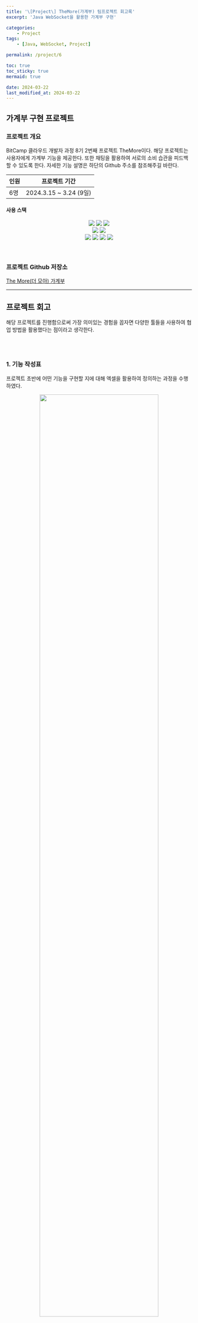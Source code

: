 ```yaml
---
title: '\[Project\] TheMore(가계부) 팀프로젝트 회고록'
excerpt: 'Java WebSocket을 활용한 가계부 구현'

categories:
    - Project
tags:
    - [Java, WebSocket, Project]

permalink: /project/6

toc: true
toc_sticky: true
mermaid: true

date: 2024-03-22
last_modified_at: 2024-03-22
---
```


<script src="https://cdn.jsdelivr.net/npm/mermaid/dist/mermaid.min.js"></script>

## 가계부 구현 프로젝트

### 프로젝트 개요

BitCamp 클라우드 개발자 과정 8기 2번째 프로젝트 TheMore이다.
해당 프로젝트는 사용자에게 가계부 기능을 제공한다. 또한 채팅을 활용하여 서로의 소비 습관을 피드백 할 수 있도록 한다.
자세한 기능 설명은 하단의 Github 주소를 참조해주길 바란다.

| 인원 | 프로젝트 기간          |
| ---- | ---------------------- |
| 6명  | 2024.3.15 ~ 3.24 (9일) |

#### 사용 스택

<p align="center" style="margin: 0">
<img src="https://img.shields.io/badge/HTML5-E34F26?style=for-the-badge&logo=HTML5&logoColor=white">
<img src="https://img.shields.io/badge/CSS3-1572B6?style=for-the-badge&logo=CSS3&logoColor=white">
<img src="https://img.shields.io/badge/Javascript-F7DF1E?style=for-the-badge&logo=Javascript&logoColor=white">
</p>

<p align ="center" style="margin: 0">
<img src="https://img.shields.io/badge/java-007396?style=for-the-badge&logo=openjdk&logoColor=white">
<img src="https://img.shields.io/badge/MySQL-4479A1?style=for-the-badge&logo=MySQL&logoColor=white">
</p>

<p align="center" style="margin: 0">
<img src="https://img.shields.io/badge/Figma-F24E1E?style=for-the-badge&logo=Figma&logoColor=white">
<img src="https://img.shields.io/badge/Slack-4A154B?style=for-the-badge&logo=Slack&logoColor=white">
<img src="https://img.shields.io/badge/Notion-000000?style=for-the-badge&logo=Notion&logoColor=white">
<img src="https://img.shields.io/badge/Github-181717?style=for-the-badge&logo=Github&logoColor=white">
</p>

<br>
<br>

### 프로젝트 Github 저장소

[The More(더 모아) 가계부](https://github.com/iiiiii-dle/TheMore)

---

## 프로젝트 회고

해당 프로젝트를 진행함으로써 가장 의미있는 경험을 꼽자면 다양한 툴들을 사용하여 협업 방법을 활용했다는 점이라고 생각한다.

<br>
<br>

### 1. 기능 작성표

프로젝트 초반에 어떤 기능을 구현할 지에 대해 엑셀을 활용하여 정의하는 과정을 수행하였다.

<p align = "center">
    <img src="/assets/images/project/TheMore/6-1.png" width="80%">
</p>

해당 과정을 통해 여러 이점을 얻을 수 있었는데 내용은 다음과 같았다.

1. 기능들을 미리 정의함으로써 팀원끼리 역할을 분류하는 과정이 수월했다.
2. 팀원들이 업무가 끊난 후 다음 할 업무를 찾지 못하여 발생하는 공백 시간을 최소화 할 수 있다.
3. 이미 자신의 업무를 끝낸 팀원이 개발한 기능과 연계되는 영역을 구현하는 팀원을 돕도록 하여 우선 순위가 잡혔다.
4. 우선순위를 확실하게 하여 부기능을 구현하느라 핵심 기능을 소홀히 하는 경우가 없어졌다.

그외에도 하술할 ERD 작성이나 Figma 작성에 필요한 기본적인 정보를 정의할 수 있는 등 전체적인 설계의 밑바탕이 되었다.

<br>
<br>

### 2. ERD 작성

앞에서 언급한 기능 작성표를 기반으로 필요한 데이터를 추출하여 DB 스키마 설계하였다.

<p align = "center">
    <img src="/assets/images/project/TheMore/6-2.png" width="80%">
</p>

미리 작성한 ERD표를 통하여 개발 도중에 필요한 데이터가 갑작스럽게 추가되는 케이스가 발생하지 않아 개발 중 난항을 겪지 않았지만
일부 기능이 `시간 관계 상 미구현으로 전환되면서 사용되지 않는 값`이 유지되는 경우가 발생하였다.  
데이터 공간만 차지하는 불필요한 영역이지만 로직을 삭제하는 작업이 필요하여 오류 발생 등 시간 문제 상으로 유지하였다.

<br>
<br>

### 3. Figma 작성

메인 페이지 화면 설계

<p align = "center">
    <img src="/assets/images/project/TheMore/6-3.png" width="80%">
</p>

페이지의 디자인을 정의함으로써 대략적인 웹페이지 이동 등 전체적인 구조에 대한 이해가 높아졌으며 각자의 특색이 아닌 색감과 같은 디자인이 통일됨

<br>
<br>

### 4. Github 설정

branch 설계(작성 중....)

<div class="mermaid" style="overflow:scroll;">
%%{init: { 'logLevel': 'debug', 'theme': 'dark', 'orientation': 'vertical' } }%%
gitGraph
    commit id: "init"
    branch dev_front
    commit id: "init_front"
    checkout main
    branch dev_back
    commit id: "init_back"
    checkout dev_front
    branch fe/feat/func1
    checkout dev_front
    branch fe/feat/func2
    checkout fe/feat/func1
    commit
    checkout fe/feat/func2
    commit
    checkout dev_front
    merge fe/feat/func1
    merge fe/feat/func2
    checkout dev_back
    branch be/feat/func1
    commit
    checkout dev_back
    merge be/feat/func1
    checkout dev_back
    branch be/fix/fix1
    commit id: "fix error"
    checkout dev_back
    merge be/fix/fix1
    checkout main
    merge dev_front
    merge dev_back

</div>

-   github -> 협업 방식에 대한 이모저모, ...
    일어난 사고 -> git rollback문제, 실수로 브랜치 머지 안하고 날린거 등, git 최종 머지 때 발생한 문제(main 브랜치를 다른 브랜치로 만들어 발생한 오류 -> 서로 베이스가 달라서 그런지 충돌이 난 문제)

<br>
<br>

### 5. Slack

모든 업무에 관한 내용은 Slack을 사용하여 공유하였으며 허들 기능을 통한 화상 통신과 화면 공유, 스레드 기능을 활용하여 특정 업무에 대한 토론을 확인할 수 있었다.  
그리고 Github를 Slack과 연동하여 Pull Request가 올라온 기록을 실시간으로 확인하여 프로젝트 Merge 타이밍을 유동적으로 조정하였다.

<p align = "center">
    <img src="/assets/images/project/TheMore/6-4.png" width="80%">
</p>

<br>
<br>

### 6. Notion

<p align = "center">
    <img src="/assets/images/project/TheMore/6-5.png" width="80%">
</p>

칸반보드를 작성하여 상대방이 진행 중인 업무가 무엇인지 대략적으로 파악하고 앞으로 해야 할 일 등을 확인하고 진행하였다. 특히 연계되는 기능이 완성된 경우 빠르게 Pull Request를 진행하여 개발한 기능을 가져와 연계하였다.

---

## 프로젝트 후기

<br>
<br>

### WebSocket 제한

<br>
<br>

-   session에 대한 생각
-   Redis에 대한 in-memory에 대한 생각
-   Controller에 대한 이모조모

### Front와 BackEnd 교차

<br>
<br>

-   정보 전달의 어려움
-   데이터 흐름 표 작성 필요

### 보안

-   session키와 마찬가지로 각 지출 내역이나, 수입 내역을 Id값으로 삭제하는데 보안 문제가 발생하지 않을까? 해결법으로 복합키로 어떻게든 구현?
    -   시간 정보로 구별?

<script>
mermaid.initialize({startOnLoad:true});
window.mermaid.init(undefined, document.querySelectorAll('.mermaid'));
</script>
